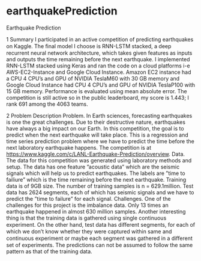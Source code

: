 # earthquakePrediction

Earthquake Prediction 

1 Summary
I participated in an active competition of predicting earthquakes on Kaggle. The ﬁnal model I choose is RNN-LSTM stacked, a deep recurrent neural network architecture, which takes given features as inputs and outputs the time remaining before the next earthquake. I implemented RNN-LSTM stacked using Keras and ran the code on a cloud platforms i-e AWS-EC2-Instance and Google Cloud Instance. Amazon EC2 instance had a CPU 4 CPU’s and GPU of NVIDIA TeslaM60 with 30 GB memory and Google Cloud Instance had CPU 4 CPU’s and GPU of NVIDIA TeslaP100 with 15 GB memory. Performance is evaluated using mean absolute error. The competition is still active so in the public leaderboard, my score is 1.443; I rank 691 among the 4063 teams.

2 Problem Description
Problem. In Earth sciences, forecasting earthquakes is one the great challenges. Due to their destructive nature, earthquakes have always a big impact on our Earth. In this competition, the goal is to predict when the next earthquake will take place. This is a regression and time series prediction problem where we have to predict the time before the next laboratory earthquake happens. The competition is at https://www.kaggle.com/c/LANL-Earthquake-Prediction/overview.
Data. The data for this competition was generated using laboratory methods and setup. The data has one feature ”acoustic data” which are the seismic signals which will help us to predict earthquakes. The labels are ”time to failiure” which is the time remaining before the next earthquake. Training data is of 9GB size. The number of training samples is n = 629.1million. Test data has 2624 segments, each of which has seismic signals and we have to predict the ”time to failure” for each signal.
Challenges. One of the challenges for this project is the imbalance data. Only 13 times an earthquake happened in almost 630 million samples. Another interesting thing is that the training data is gathered using single continuous experiment. On the other hand, test data has diﬀerent segments, for each of which we don’t know whether they were captured within same and continuous experiment or maybe each segment was gathered in a diﬀerent set of experiments. The predictions can not be assumed to follow the same pattern as that of the training data.

